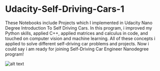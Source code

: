 # Udacity-Self-Driving-Cars-1
These Notebooks include Projects which I implemented in Udacity Nano Degree Introduction To Self Driving Cars.
In this program, i improved my Python skills, applied C++, applied matrices and calculus in code, and touched on computer vision and machine learning. 
All of these concepts i applied to solve different self-driving car problems and projects.
Now i could say i am ready for joining Self-Driving Car Engineer Nanodegree program!

![alt text](https://static.dw.com/image/19186177_403.jpg)
